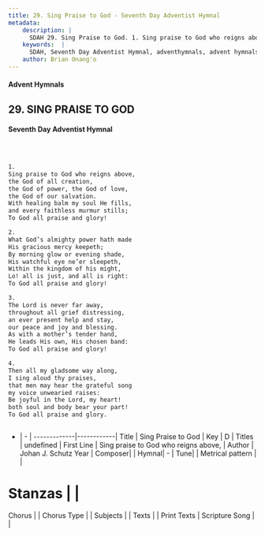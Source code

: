 ```yaml
---
title: 29. Sing Praise to God - Seventh Day Adventist Hymnal
metadata:
    description: |
      SDAH 29. Sing Praise to God. 1. Sing praise to God who reigns above, the God of all creation, the God of power, the God of love, the God of our salvation. With healing balm my soul He fills, and every faithless murmur stills; To God all praise and glory!
    keywords:  |
      SDAH, Seventh Day Adventist Hymnal, adventhymnals, advent hymnals, Sing Praise to God, Sing praise to God who reigns above, 
    author: Brian Onang'o
---
```


#### Advent Hymnals
## 29. SING PRAISE TO GOD
#### Seventh Day Adventist Hymnal

```txt



1.
Sing praise to God who reigns above,
the God of all creation,
the God of power, the God of love,
the God of our salvation.
With healing balm my soul He fills,
and every faithless murmur stills;
To God all praise and glory!

2.
What God’s almighty power hath made
His gracious mercy keepeth;
By morning glow or evening shade,
His watchful eye ne’er sleepeth,
Within the kingdom of his might,
Lo! all is just, and all is right:
To God all praise and glory!

3.
The Lord is never far away,
throughout all grief distressing,
an ever present help and stay,
our peace and joy and blessing.
As with a mother’s tender hand,
He leads His own, His chosen band:
To God all praise and glory!

4.
Then all my gladsome way along,
I sing aloud thy praises,
that men may hear the grateful song
my voice unwearied raises:
Be joyful in the Lord, my heart!
both soul and body bear your part!
To God all praise and glory.



```

- |   -  |
-------------|------------|
Title | Sing Praise to God |
Key | D |
Titles | undefined |
First Line | Sing praise to God who reigns above, |
Author | Johan J. Schutz
Year | 
Composer|  |
Hymnal|  - |
Tune|  |
Metrical pattern | |
# Stanzas |  |
Chorus |  |
Chorus Type |  |
Subjects |  |
Texts |  |
Print Texts | 
Scripture Song |  |
  
